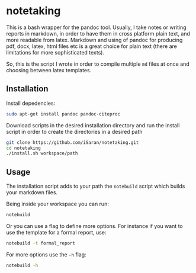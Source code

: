 # notetaking

This is a bash wrapper for the pandoc tool. Usually, I take notes or writing
reports in markdown, in order to  have them in cross platform plain text, and
more readable from latex. Markdown and using of pandoc for producing pdf, docx,
latex, html files etc is a great choice for plain text (there are limitations
for more sophisticated texts).

So, this is the script I wrote in order to compile multiple `md` files at once
and choosing between latex templates.

## Installation

Install depedencies:

```bash
sudo apt-get install pandoc pandoc-citeproc
```

Download scripts in the desired installation directory and run the install
script in order to create the directories in a desired path

```bash
git clone https://github.com/iSaran/notetaking.git
cd notetaking
./install.sh workspace/path
```

## Usage

The installation script adds to your path the `notebuild` script which builds
your markdown files.

Being inside your workspace you can run:

```bash
notebuild
```

Or you can use a flag to define more options. For instance if you want to use
the template for a formal report, use:

```bash
notebuild -t formal_report
```

For more options use the `-h` flag:

```bash
notebuild -h
```

